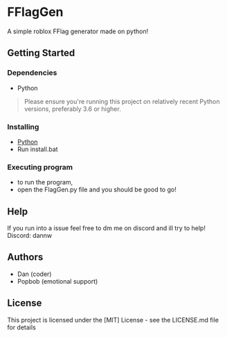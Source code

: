 # FFlagGen
A simple roblox FFlag generator made on python!

## Getting Started

### Dependencies
* Python
>  Please ensure you're running this project on relatively recent Python versions, preferably 3.6 or higher.

### Installing

* [Python](https://www.python.org/downloads/)
* Run install.bat

### Executing program

* to run the program,
* open the FlagGen.py file and you should be good to go!



## Help

If you run into a issue feel free to dm me on discord and ill try to help!
Discord: dannw


## Authors



* Dan  (coder)
* Popbob (emotional support)



## License

This project is licensed under the [MIT] License - see the LICENSE.md file for details
